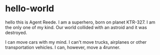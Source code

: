 # hello-world
hello this is Agent Reede. I am a superhero, born on planet KTR-327.
I am the only one of my kind. Our world collided with an astroid and it was destroyed. 

I can move cars with my mind. I can't move trucks, airplanes or other transportation vehicles. I can, however, move a 4runner.
